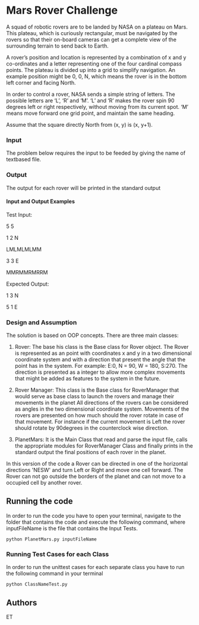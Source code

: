 # Mars Rover Challenge

A squad of robotic rovers are to be landed by NASA on a plateau on Mars. This plateau, which is curiously rectangular, must be navigated by the rovers so that their on-board cameras can get a complete view of the surrounding terrain to send back to Earth.
 
A rover’s position and location is represented by a combination of x and y co-ordinates and a letter representing one of the four cardinal compass points. The plateau is divided up into a grid to simplify navigation. An example position might be 0, 0, N, which means the rover is in the bottom left corner and facing North.
 
In order to control a rover, NASA sends a simple string of letters. The possible letters are ‘L’, ‘R’ and ‘M’. ‘L’ and ‘R’ makes the rover spin 90 degrees left or right respectively, without moving from its current spot. ‘M’ means move forward one grid point, and maintain the same heading.
 
Assume that the square directly North from (x, y) is (x, y+1).

### Input
The problem below requires the input to be feeded by giving the name of textbased file.
### Output
The output for each rover will be printed in the standard output
#### Input and Output Examples
Test Input:

5 5

1 2 N

LMLMLMLMM

3 3 E

MMRMMRMRRM

Expected Output:

1 3 N

5 1 E

### Design and Assumption
The solution is based on OOP concepts. There are three main classes:

1. Rover: The base his class is the Base class for Rover object. The Rover is represented as an point with coordinates x and y in a two dimensional coordinate system
and with a direction that present the angle that the point has in the system. For example: E:0, N = 90, W = 180, S:270.
The direction is presented as a integer to allow more complex movements that might be added as features to the system in the future.

2. Rover Manager: This class is the Base class for RoverManager that would serve as base class to launch the rovers and manage their movements in the planet
All directions of the rovers can be considered as angles in the two dimensional coordinate system. Movements of the rovers are presented on how much should the 
rover rotate in case of that movement. For instance if the current movement is Left the rover should rotate by 90degrees in the counterclock wise direction.

3. PlanetMars: It is the Main Class that read and parse the input file, calls the appropriate modules for RoverManager Class and 
finally prints in the standard output the final positions of each rover in the planet.

In this version of the code a Rover can be directed in one of the horizontal directions 'NESW' and turn Left or Right and move one cell
forward. The Rover can not go outside the borders of the planet and can not move to a occupied cell by another rover.  

## Running the code
In order to run the code you have to open your terminal, navigate to the folder that contains the code and 
execute the following command, where inputFileName is the file that contains the Input Tests.

```
python PlanetMars.py inputFileName
```

### Running Test Cases for each Class

In order to run the unittest cases for each separate class you have to run the following command in your terminal

```
python ClassNameTest.py
```

## Authors

ET


